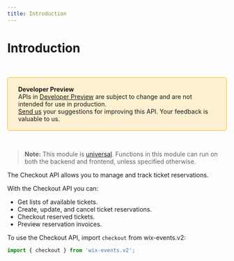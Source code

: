 ```yaml
---
title: Introduction
---
```

# Introduction

&nbsp;

<div style="background-color: #FEF1D1; padding: 18px 24px; border-radius: 6px; border: 1px solid #FDB10C; box-sizing: border-box; display: inline-block">
    <b>Developer Preview</b>
    <br/>
    <span>APIs in <a href="https://www.wix.com/velo/reference/api-overview/developer-preview">Developer Preview</a> are subject to change and are not intended for use in production.<br/><a href="mailto:velo-preview-feedback@wix.com">Send us</a> your suggestions for improving this API. Your feedback is valuable to us.</span>
</div>

&nbsp;

> **Note:** This module is [universal](/api-overview/api-versions#universal-modules). Functions in this module can run on both the backend and frontend, unless specified otherwise.

The Checkout API allows you to manage and track ticket reservations.

With the Checkout API you can:

- Get lists of available tickets.
- Create, update, and cancel ticket reservations.
- Checkout reserved tickets.
- Preview reservation invoices.


To use the Checkout API,
import `checkout` from wix-events.v2:

```js
import { checkout } from 'wix-events.v2';
```
